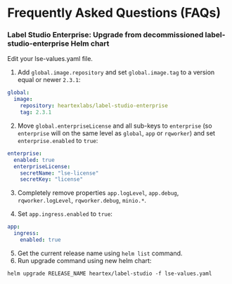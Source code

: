 # Frequently Asked Questions (FAQs)

### Label Studio Enterprise: Upgrade from decommissioned label-studio-enterprise Helm chart

Edit your lse-values.yaml file.

1. Add `global.image.repository` and set `global.image.tag` to a version equal or newer `2.3.1`:
```yaml
global:
  image:
    repository: heartexlabs/label-studio-enterprise
    tag: 2.3.1
```

2. Move `global.enterpriseLicense` and all sub-keys to `enterprise` (so `enterprise` will on the same level as `global`, `app` or `rqworker`) and set `enterprise.enabled` to `true`:
```yaml
enterprise:
  enabled: true
  enterpriseLicense:
    secretName: "lse-license"
    secretKey: "license"
```

3. Completely remove properties `app.logLevel`, `app.debug`, `rqworker.logLevel`, `rqworker.debug`, `minio.*`.

4. Set `app.ingress.enabled` to `true`:
```yaml
app:
  ingress:
    enabled: true
```

5. Get the current release name using `helm list` command.
6. Run upgrade command using new helm chart:
```shell
helm upgrade RELEASE_NAME heartex/label-studio -f lse-values.yaml
```